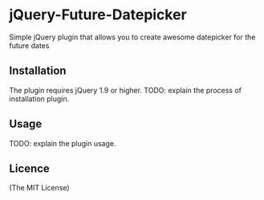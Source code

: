 # jQuery-Future-Datepicker
Simple jQuery plugin that allows you to create awesome datepicker for the future dates

## Installation
The plugin requires jQuery 1.9 or higher.
TODO: explain the process of installation plugin.

## Usage
TODO: explain the plugin usage.

## Licence
(The MIT License)

